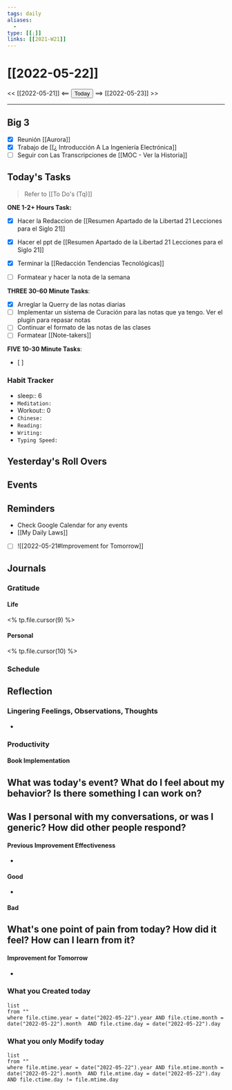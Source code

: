 ```yaml
---
tags: daily
aliases:
  - 
type: [[¡]]
links: [[2021-W21]]
---
```


# [[2022-05-22]]
<< [[2022-05-21]] <== <button class="date_button_today">Today</button> ==> [[2022-05-23]] >>

---
## Big 3
- [x] Reunión [[Aurora]]
- [x] Trabajo de [[¿ Introducción A La Ingeniería Electrónica]]
- [ ] Seguir con Las Transcripciones de [[MOC - Ver la Historia]]

## Today's Tasks
> Refer to [[To Do's (Tq)]]

**ONE 1-2+ Hours Task:**
- [x] Hacer la Redaccion de [[Resumen Apartado de la Libertad 21 Lecciones para el Siglo 21]]
- [x] Hacer el ppt de [[Resumen Apartado de la Libertad 21 Lecciones para el Siglo 21]]
- [x] Terminar la [[Redacción Tendencias Tecnológicas]]

- [ ] Formatear y hacer la nota de la semana



**THREE 30-60 Minute Tasks**:
- [x] Arreglar la Querry de las notas diarias 
- [ ] Implementar un sistema de Curación para las notas que ya tengo. Ver el plugin para repasar notas
- [ ] Continuar el formato de las notas de las clases
- [ ] Formatear [[Note-takers]]

**FIVE 10-30 Minute Tasks**:
- [ ] 


### Habit Tracker
- sleep:: 6
- `Meditation:` 
- Workout:: 0
- `Chinese:`
- `Reading:`
- `Writing:` 
- `Typing Speed:`

## Yesterday's Roll Overs

## Events 

## Reminders
- Check Google Calendar for any events
- [[My Daily Laws]]
- [ ] ![[2022-05-21#Improvement for Tomorrow]]
## Journals
### Gratitude
#### Life
<% tp.file.cursor(9) %>
#### Personal
<% tp.file.cursor(10) %>

### Schedule

## Reflection
### Lingering Feelings, Observations, Thoughts
- 
### Productivity
#### Book Implementation
**What was today's event? What do I feel about my behavior? Is there something I can work on?**
- 
**Was I personal with my conversations, or was I generic? How did other people respond?**
- 
#### Previous Improvement Effectiveness 
- 
#### Good
- 
#### Bad
**What's one point of pain from today? How did it feel? How can I learn from it?**
- 
#### Improvement for Tomorrow
- 



### What you Created today
```dataview
list
from ""
where file.ctime.year = date("2022-05-22").year AND file.ctime.month = date("2022-05-22").month  AND file.ctime.day = date("2022-05-22").day 
```

### What you only Modify today
```dataview
list
from ""
where file.mtime.year = date("2022-05-22").year AND file.mtime.month = date("2022-05-22").month  AND file.mtime.day = date("2022-05-22").day AND file.ctime.day != file.mtime.day
```



